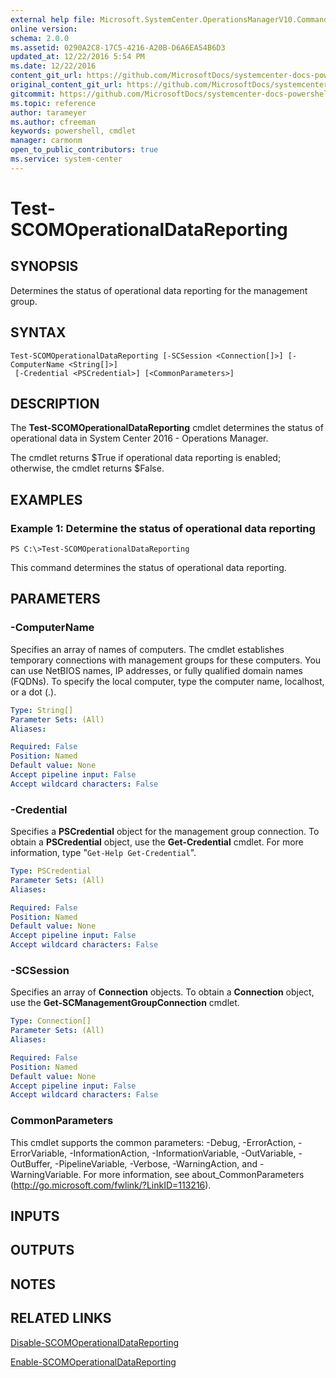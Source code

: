 ```yaml
---
external help file: Microsoft.SystemCenter.OperationsManagerV10.Commands.dll-Help.xml
online version: 
schema: 2.0.0
ms.assetid: 0290A2C8-17C5-4216-A20B-D6A6EA54B6D3
updated_at: 12/22/2016 5:54 PM
ms.date: 12/22/2016
content_git_url: https://github.com/MicrosoftDocs/systemcenter-docs-powershell/blob/live/systemcenter-cmdlets/SystemCenter2016/OperationsManager/vlatest/Test-SCOMOperationalDataReporting.md
original_content_git_url: https://github.com/MicrosoftDocs/systemcenter-docs-powershell/blob/live/systemcenter-cmdlets/SystemCenter2016/OperationsManager/vlatest/Test-SCOMOperationalDataReporting.md
gitcommit: https://github.com/MicrosoftDocs/systemcenter-docs-powershell/blob/17c3a51bd892aad46c731d9f381f0704b4815004/systemcenter-cmdlets/SystemCenter2016/OperationsManager/vlatest/Test-SCOMOperationalDataReporting.md
ms.topic: reference
author: tarameyer
ms.author: cfreeman
keywords: powershell, cmdlet
manager: carmonm
open_to_public_contributors: true
ms.service: system-center
---
```


# Test-SCOMOperationalDataReporting

## SYNOPSIS
Determines the status of operational data reporting for the management group.

## SYNTAX

```
Test-SCOMOperationalDataReporting [-SCSession <Connection[]>] [-ComputerName <String[]>]
 [-Credential <PSCredential>] [<CommonParameters>]
```

## DESCRIPTION
The **Test-SCOMOperationalDataReporting** cmdlet determines the status of operational data in System Center 2016 - Operations Manager.

The cmdlet returns $True if operational data reporting is enabled; otherwise, the cmdlet returns $False.

## EXAMPLES

### Example 1: Determine the status of operational data reporting
```
PS C:\>Test-SCOMOperationalDataReporting
```

This command determines the status of operational data reporting.

## PARAMETERS

### -ComputerName
Specifies an array of names of computers.
The cmdlet establishes temporary connections with management groups for these computers.
You can use NetBIOS names, IP addresses, or fully qualified domain names (FQDNs).
To specify the local computer, type the computer name, localhost, or a dot (.).

```yaml
Type: String[]
Parameter Sets: (All)
Aliases: 

Required: False
Position: Named
Default value: None
Accept pipeline input: False
Accept wildcard characters: False
```

### -Credential
Specifies a **PSCredential** object for the management group connection.
To obtain a **PSCredential** object, use the **Get-Credential** cmdlet.
For more information, type "`Get-Help Get-Credential`".

```yaml
Type: PSCredential
Parameter Sets: (All)
Aliases: 

Required: False
Position: Named
Default value: None
Accept pipeline input: False
Accept wildcard characters: False
```

### -SCSession
Specifies an array of **Connection** objects.
To obtain a **Connection** object, use the **Get-SCManagementGroupConnection** cmdlet.

```yaml
Type: Connection[]
Parameter Sets: (All)
Aliases: 

Required: False
Position: Named
Default value: None
Accept pipeline input: False
Accept wildcard characters: False
```

### CommonParameters
This cmdlet supports the common parameters: -Debug, -ErrorAction, -ErrorVariable, -InformationAction, -InformationVariable, -OutVariable, -OutBuffer, -PipelineVariable, -Verbose, -WarningAction, and -WarningVariable. For more information, see about_CommonParameters (http://go.microsoft.com/fwlink/?LinkID=113216).

## INPUTS

## OUTPUTS

## NOTES

## RELATED LINKS

[Disable-SCOMOperationalDataReporting](xref:SystemCenter2016/OperationsManager/vlatest/Disable-SCOMOperationalDataReporting.md)

[Enable-SCOMOperationalDataReporting](xref:SystemCenter2016/OperationsManager/vlatest/Enable-SCOMOperationalDataReporting.md)

